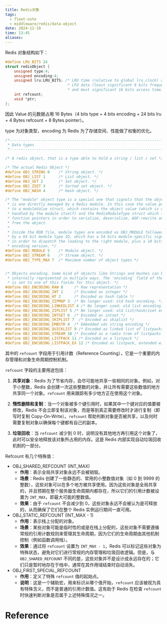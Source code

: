 ```yaml
---
title: Redis对象
tags:
  - fleet-note
  - middleware/redis/data-object
date: 2024-12-10
time: 13:45
aliases:
---
```

Redis 对象结构如下：

```c
#define LRU_BITS 24
struct redisObject {
    unsigned type:4;
    unsigned encoding:4;
    unsigned lru:LRU_BITS; /* LRU time (relative to global lru_clock) or
                            * LFU data (least significant 8 bits frequency
                            * and most significant 16 bits access time). */
    int refcount;
    void *ptr;
};
```

因此 Value 的元数据占用 16 Bytes（4 bits type + 4 bits encoding + 24 bits lru + 4 Bytes refcount + 8 Bytes pointer）。

type 为对象类型，encoding 为 Redis 为了存储空间、性能做了权衡的优化。

```c
/*-----------------------------------------------------------------------------
 * Data types
 *----------------------------------------------------------------------------*/

/* A redis object, that is a type able to hold a string / list / set */

/* The actual Redis Object */
#define OBJ_STRING 0    /* String object. */
#define OBJ_LIST 1      /* List object. */
#define OBJ_SET 2       /* Set object. */
#define OBJ_ZSET 3      /* Sorted set object. */
#define OBJ_HASH 4      /* Hash object. */

/* The "module" object type is a special one that signals that the object
 * is one directly managed by a Redis module. In this case the value points
 * to a moduleValue struct, which contains the object value (which is only
 * handled by the module itself) and the RedisModuleType struct which lists
 * function pointers in order to serialize, deserialize, AOF-rewrite and
 * free the object.
 *
 * Inside the RDB file, module types are encoded as OBJ_MODULE followed
 * by a 64 bit module type ID, which has a 54 bits module-specific signature
 * in order to dispatch the loading to the right module, plus a 10 bits
 * encoding version. */
#define OBJ_MODULE 5    /* Module object. */
#define OBJ_STREAM 6    /* Stream object. */
#define OBJ_TYPE_MAX 7  /* Maximum number of object types */


/* Objects encoding. Some kind of objects like Strings and Hashes can be
 * internally represented in multiple ways. The 'encoding' field of the object
 * is set to one of this fields for this object. */
#define OBJ_ENCODING_RAW 0     /* Raw representation */
#define OBJ_ENCODING_INT 1     /* Encoded as integer */
#define OBJ_ENCODING_HT 2      /* Encoded as hash table */
#define OBJ_ENCODING_ZIPMAP 3  /* No longer used: old hash encoding. */
#define OBJ_ENCODING_LINKEDLIST 4 /* No longer used: old list encoding. */
#define OBJ_ENCODING_ZIPLIST 5 /* No longer used: old list/hash/zset encoding. */
#define OBJ_ENCODING_INTSET 6  /* Encoded as intset */
#define OBJ_ENCODING_SKIPLIST 7  /* Encoded as skiplist */
#define OBJ_ENCODING_EMBSTR 8  /* Embedded sds string encoding */
#define OBJ_ENCODING_QUICKLIST 9 /* Encoded as linked list of listpacks */
#define OBJ_ENCODING_STREAM 10 /* Encoded as a radix tree of listpacks */
#define OBJ_ENCODING_LISTPACK 11 /* Encoded as a listpack */
#define OBJ_ENCODING_LISTPACK_EX 12 /* Encoded as listpack, extended with metadata */
```

其中的 `refcount` 字段用于引用计数（Reference Counting），它是一个重要的内存管理和对象生命周期控制机制。

`refcount` 字段的主要用途包括：

1. **共享对象**：Redis 为了节省内存，会尽可能地共享一些相同的对象。例如，对于小整数，Redis 会创建一次这些整数的对象，并让所有需要这些数值的地方共享同一个对象。`refcount` 用来跟踪有多少地方正在使用这个对象。

2. **惰性删除和复制**：当一个对象被多个键引用时，如果其中一个键对应的值要被修改，Redis 不会立即复制该对象，而是等到真正需要修改时才进行复制（即写时复制 Copy-On-Write）。`refcount` 帮助判断对象是否被共享，以及何时需要复制对象以确保每个键都有自己的副本。

3. **垃圾回收**：当 `refcount` 减少到 0 时，说明没有其他地方再引用这个对象了，此时可以安全地释放该对象所占用的内存。这是 Redis 内部实现自动垃圾回收机制的一部分。

Refcount 有几个特殊值：
* OBJ_SHARED_REFCOUNT (INT_MAX)
	- **作用**：表示全局共享对象永远不会被销毁。
	- **场景**：Redis 创建了一些静态的、常用的小整数值对象（如 0 到 9999 的整数），这些对象可以在多个地方被共享使用。因为这些对象是全局共享的，并且预期在整个服务器生命周期内都存在，所以它们的引用计数被设置为 `INT_MAX`，即最大可能的整数值。
	- **效果**：由于 `refcount` 不会减少到 0，这些对象永远不会被认为是可释放的，从而确保了它们在整个 Redis 实例运行期间一直可用。
*  OBJ_STATIC_REFCOUNT (INT_MAX - 1)
	- **作用**：表示栈上分配的对象。
	- **场景**：某些对象可能是临时性的或是在栈上分配的，这些对象不需要遵循常规的引用计数规则来管理其生命周期，因为它们的生命周期由其他机制控制（例如函数调用栈）。
	- **效果**：通过将 `refcount` 设置为 `INT_MAX - 1`，Redis 可以标记这些对象为特殊状态，避免对它们进行常规的内存管理和垃圾回收逻辑。但是，与 `OBJ_SHARED_REFCOUNT` 不同的是，这些对象并不是设计成永远存在的；它们只是暂时地存在于栈中，通常在其作用域结束时自动消失。
* OBJ_FIRST_SPECIAL_REFCOUNT
	- **作用**：定义了特殊 `refcount` 值的起始点。
	- **说明**：这是一个辅助宏，用来标识从哪个值开始，`refcount` 应该被视为具有特殊含义，而不是普通的引用计数值。这有助于 Redis 在检查 `refcount` 时快速判断对象是否属于上述特殊情况之一。
# Reference